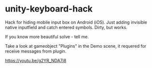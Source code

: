 # unity-keyboard-hack

Hack for hiding mobile input box on Android (iOS).
Just adding invisible native inputfield and catch entered symbols. Dirty, but works.

If you know more beautiful solve - tell me.

Take a look at gameobject "Plugins" in the Demo scene, it requered for receive messages from plugin.

https://youtu.be/g2YR_NDA7i8
